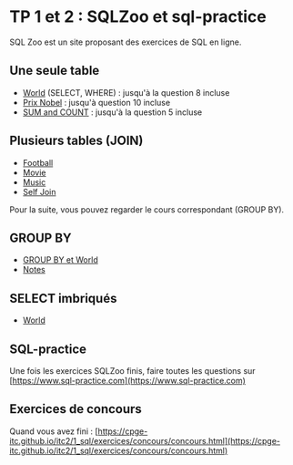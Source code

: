 # TP 1 et 2 : SQLZoo et sql-practice

SQL Zoo est un site proposant des exercices de SQL en ligne.

## Une seule table

- [World](https://sqlzoo.net/wiki/SELECT_from_WORLD_Tutorial) (SELECT, WHERE) : jusqu'à la question 8 incluse
- [Prix Nobel](https://sqlzoo.net/wiki/SELECT_from_Nobel_Tutorial) : jusqu'à question 10 incluse
- [SUM and COUNT](https://sqlzoo.net/wiki/SUM_and_COUNT) : jusqu'à la question 5 incluse

## Plusieurs tables (JOIN)

- [Football](https://sqlzoo.net/wiki/The_JOIN_operation)
- [Movie](https://sqlzoo.net/wiki/More_JOIN_operations)
- [Music](https://sqlzoo.net/wiki/Music_Tutorial)
- [Self Join](https://sqlzoo.net/wiki/Self_join)

Pour la suite, vous pouvez regarder le cours correspondant (GROUP BY).

## GROUP BY

- [GROUP BY et World](https://sqlzoo.net/wiki/SUM_and_COUNT)
- [Notes](https://sqlzoo.net/wiki/NSS_Tutorial)

## SELECT imbriqués

- [World](https://sqlzoo.net/wiki/SELECT_within_SELECT_Tutorial)


## SQL-practice

Une fois les exercices SQLZoo finis, faire toutes les questions sur [https://www.sql-practice.com](https://www.sql-practice.com)

## Exercices de concours

Quand vous avez fini : [https://cpge-itc.github.io/itc2/1_sql/exercices/concours/concours.html](https://cpge-itc.github.io/itc2/1_sql/exercices/concours/concours.html)
